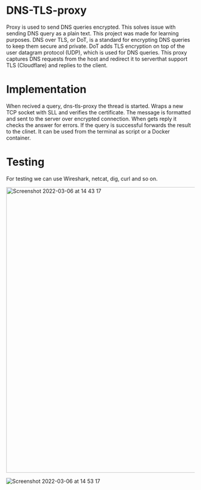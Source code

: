 # DNS-TLS-proxy
Proxy is used to send DNS queries encrypted. This solves issue with sending DNS query as a plain text. This project was made
for learning purposes. 
DNS over TLS, or DoT, is a standard for encrypting DNS queries to keep them secure and private.
DoT adds TLS encryption on top of the user datagram protocol (UDP), which is used for DNS queries.
This proxy captures DNS requests from the host and redirect it to serverthat support TLS (Cloudflare) and replies to the client.

# Implementation
When recived a query, dns-tls-proxy the thread is started. Wraps a new TCP socket with SLL and verifies the certificate.
The message is formatted and sent to the server over encrypted connection. When gets reply it checks the answer for errors.
If the query is successful forwards the result to the clinet.
It can be used from the terminal as script or a Docker container.
# Testing
For testing we can use Wireshark, netcat, dig, curl and so on.

<img width="763" alt="Screenshot 2022-03-06 at 14 43 17" src="https://user-images.githubusercontent.com/50106000/156925905-f05f3c23-9cba-424a-8a14-85cf47f38ea9.png">

![Screenshot 2022-03-06 at 14 53 17](https://user-images.githubusercontent.com/50106000/156926311-78843c48-2f2d-49d2-9d85-8adf52b9a7c5.png)
